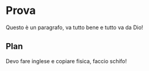 # Prova

Questo è un paragrafo, va tutto bene e tutto va da Dio!

## Plan

Devo fare inglese e copiare fisica, faccio schifo!

